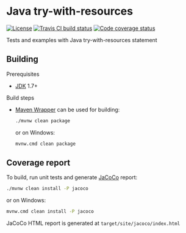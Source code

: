 # Java try-with-resources

[![License](https://img.shields.io/github/license/mabrarov/java-try-with-resources.svg)](https://github.com/mabrarov/java-try-with-resources/tree/master/LICENSE)
[![Travis CI build status](https://travis-ci.org/mabrarov/java-try-with-resources.svg?branch=master)](https://travis-ci.org/mabrarov/java-try-with-resources)
[![Code coverage status](https://codecov.io/gh/mabrarov/java-try-with-resources/branch/master/graph/badge.svg)](https://codecov.io/gh/mabrarov/java-try-with-resources/branch/master)

Tests and examples with Java try-with-resources statement

## Building

Prerequisites

* [JDK](https://openjdk.java.net/) 1.7+

Build steps

* [Maven Wrapper](https://github.com/takari/maven-wrapper) can be used for building:

   ```bash
   ./mvnw clean package
   ```

   or on Windows:

   ```cmd
   mvnw.cmd clean package
   ```

## Coverage report

To build, run unit tests and generate [JaCoCo](https://www.eclemma.org/jacoco/) report:

```bash
./mvnw clean install -P jacoco
```

or on Windows:

```cmd
mvnw.cmd clean install -P jacoco
```

JaCoCo HTML report is generated at `target/site/jacoco/index.html`
